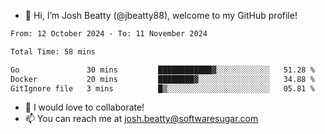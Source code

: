 - 👋 Hi, I’m Josh Beatty (@jbeatty88), welcome to my GitHub profile!

<!--START_SECTION:waka-->

```txt
From: 12 October 2024 - To: 11 November 2024

Total Time: 58 mins

Go               30 mins         ████████████▓░░░░░░░░░░░░   51.28 %
Docker           20 mins         ████████▓░░░░░░░░░░░░░░░░   34.88 %
GitIgnore file   3 mins          █▒░░░░░░░░░░░░░░░░░░░░░░░   05.81 %
```

<!--END_SECTION:waka-->

- 💞️ I would love to collaborate!
- 📫 You can reach me at josh.beatty@softwaresugar.com

<!---
jbeatty88/jbeatty88 is a ✨ special ✨ repository because its `README.md` (this file) appears on your GitHub profile.
You can click the Preview link to take a look at your changes.
--->
